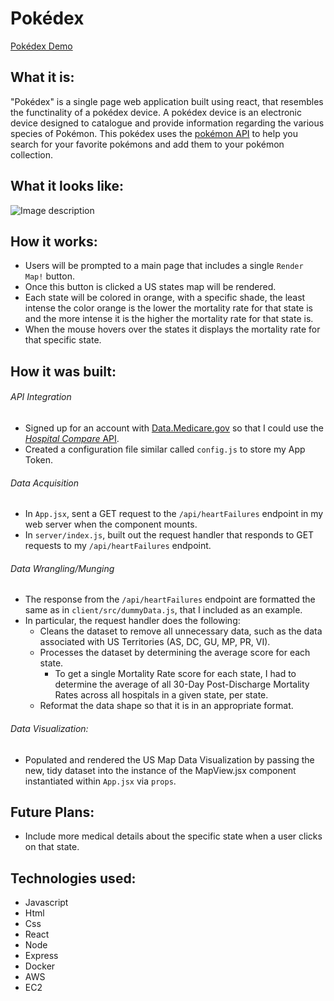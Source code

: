 # Pokédex

[Pokédex Demo](http://ec2-18-188-68-239.us-east-2.compute.amazonaws.com:3004/)

## What it is:
"Pokédex" is a single page web application built using react, that resembles the functinality of a pokédex device. A pokédex device is an electronic device designed to catalogue and provide information regarding the various species of Pokémon. This pokédex uses the [pokémon API](https://pokeapi.co/docs/v2.html/) to help you search for your favorite pokémons and add them to your pokémon collection. 

## What it looks like:
![Image description](https://github.com/codingwithlis/US-states-mortality-rates-map/blob/master/image.png)

## How it works:
- Users will be prompted to a main page that includes a single `Render Map!` button.
- Once this button is clicked a US states map will be rendered.
- Each state will be colored in orange, with a specific shade, the least intense the color orange is the lower the mortality rate for that state is and the more intense it is the higher the mortality rate for that state is.
- When the mouse hovers over the states it displays the mortality rate for that specific state.

## How it was built:
###### API Integration
- Signed up for an account with [Data.Medicare.gov](https://data.medicare.gov/login) so that I could use the [*Hospital Compare* API](https://dev.socrata.com/foundry/data.medicare.gov/ukfj-tt6v).
- Created a configuration file similar called `config.js` to store my App Token.

###### Data Acquisition
- In `App.jsx`, sent a GET request to the `/api/heartFailures` endpoint in my web server when the component mounts.
- In `server/index.js`, built out the request handler that responds to GET requests to my `/api/heartFailures` endpoint.

###### Data Wrangling/Munging
- The response from the `/api/heartFailures` endpoint are formatted the same as in `client/src/dummyData.js`, that I included as an example.
- In particular, the request handler does the following:
    - Cleans the dataset to remove all unnecessary data, such as the data associated with US Territories (AS, DC, GU, MP, PR, VI).
    - Processes the dataset by determining the average score for each state.
        - To get a single Mortality Rate score for each state, I had to determine the average of all 30-Day Post-Discharge Mortality Rates across all hospitals in a given state, per state.
    - Reformat the data shape so that it is in an appropriate format.

###### Data Visualization:
- Populated and rendered the US Map Data Visualization by passing the new, tidy dataset into the instance of the MapView.jsx component instantiated within `App.jsx` via `props`.

## Future Plans:
- Include more medical details about the specific state when a user clicks on that state.

## Technologies used:
- Javascript
- Html
- Css
- React
- Node
- Express
- Docker
- AWS
- EC2